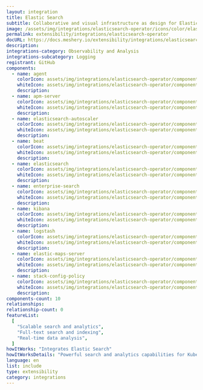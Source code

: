 ```yaml
---
layout: integration
title: Elastic Search
subtitle: Collaborative and visual infrastructure as design for Elastic Search
image: /assets/img/integrations/elasticsearch-operator/icons/color/elasticsearch-operator-color.svg
permalink: extensibility/integrations/elasticsearch-operator
docURL: https://docs.meshery.io/extensibility/integrations/elasticsearch-operator
description:
integrations-category: Observability and Analysis
integrations-subcategory: Logging
registrant: GitHub
components:
  - name: agent
    colorIcon: assets/img/integrations/elasticsearch-operator/components/agent/icons/color/agent-color.svg
    whiteIcon: assets/img/integrations/elasticsearch-operator/components/agent/icons/white/agent-white.svg
    description:
  - name: apm-server
    colorIcon: assets/img/integrations/elasticsearch-operator/components/apm-server/icons/color/apm-server-color.svg
    whiteIcon: assets/img/integrations/elasticsearch-operator/components/apm-server/icons/white/apm-server-white.svg
    description:
  - name: elasticsearch-autoscaler
    colorIcon: assets/img/integrations/elasticsearch-operator/components/elasticsearch-autoscaler/icons/color/elasticsearch-autoscaler-color.svg
    whiteIcon: assets/img/integrations/elasticsearch-operator/components/elasticsearch-autoscaler/icons/white/elasticsearch-autoscaler-white.svg
    description:
  - name: beat
    colorIcon: assets/img/integrations/elasticsearch-operator/components/beat/icons/color/beat-color.svg
    whiteIcon: assets/img/integrations/elasticsearch-operator/components/beat/icons/white/beat-white.svg
    description:
  - name: elasticsearch
    colorIcon: assets/img/integrations/elasticsearch-operator/components/elasticsearch/icons/color/elasticsearch-color.svg
    whiteIcon: assets/img/integrations/elasticsearch-operator/components/elasticsearch/icons/white/elasticsearch-white.svg
    description:
  - name: enterprise-search
    colorIcon: assets/img/integrations/elasticsearch-operator/components/enterprise-search/icons/color/enterprise-search-color.svg
    whiteIcon: assets/img/integrations/elasticsearch-operator/components/enterprise-search/icons/white/enterprise-search-white.svg
    description:
  - name: kibana
    colorIcon: assets/img/integrations/elasticsearch-operator/components/kibana/icons/color/kibana-color.svg
    whiteIcon: assets/img/integrations/elasticsearch-operator/components/kibana/icons/white/kibana-white.svg
    description:
  - name: logstash
    colorIcon: assets/img/integrations/elasticsearch-operator/components/logstash/icons/color/logstash-color.svg
    whiteIcon: assets/img/integrations/elasticsearch-operator/components/logstash/icons/white/logstash-white.svg
    description:
  - name: elastic-maps-server
    colorIcon: assets/img/integrations/elasticsearch-operator/components/elastic-maps-server/icons/color/elastic-maps-server-color.svg
    whiteIcon: assets/img/integrations/elasticsearch-operator/components/elastic-maps-server/icons/white/elastic-maps-server-white.svg
    description:
  - name: stack-config-policy
    colorIcon: assets/img/integrations/elasticsearch-operator/components/stack-config-policy/icons/color/stack-config-policy-color.svg
    whiteIcon: assets/img/integrations/elasticsearch-operator/components/stack-config-policy/icons/white/stack-config-policy-white.svg
    description:
components-count: 10
relationships:
relationship-count: 0
featureList:
  [
    "Scalable search and analytics",
    "Full-text search and indexing",
    "Real-time data analysis",
  ]
howItWorks: "Integrates Elastic Search"
howItWorksDetails: "Powerful search and analytics capabilities for Kubernetes data"
language: en
list: include
type: extensibility
category: integrations
---
```

